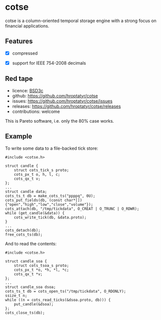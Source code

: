 cotse
=====

cotse is a column-oriented temporal storage engine with a strong focus
on financial applications.


Features
--------

* [X] compressed
* [X] support for IEEE 754-2008 decimals


Red tape
--------

+ licence: [BSD3c][1]
+ github: <https://github.com/hroptatyr/cotse>
+ issues: <https://github.com/hroptatyr/cotse/issues>
+ releases: <https://github.com/hroptatyr/cotse/releases>
+ contributions: welcome

This is Pareto software, i.e. only the 80% case works.


Example
-------

To write some data to a file-backed tick store:

    #include <cotse.h>
    
    struct candle {
    	struct cots_tick_s proto;
    	cots_px_t o, h, l, c;
        cots_qx_t v;
    };
    ...
    struct candle data;
    cots_ts_t db = make_cots_ts("ppppq", 0U);
    cots_put_fields(db, (const char*[]){"open","high","low","close","volume"});
    cots_attach(db, "/tmp/tickdata", O_CREAT | O_TRUNC | O_RDWR);
    while (get_candle(&data)) {
    	cots_write_tick(db, &data.proto);
    }
    ...
    cots_detach(db);
    free_cots_ts(db);

And to read the contents:

    #include <cotse.h>
    
    struct candle_soa {
    	struct cots_tsoa_s proto;
    	cots_px_t *o, *h, *l, *c;
        cots_qx_t *v;
    };
    ...
    struct candle_soa dsoa;
    cots_ts_t db = cots_open_ts("/tmp/tickdata", O_RDONLY);
    ssize_t n;
    while ((n = cots_read_ticks(&dsoa.proto, db))) {
    	put_candle(&dsoa);
    };
    cots_close_ts(db);


  [1]: http://tldrlegal.com/license/bsd-3-clause-license-%28revised%29
